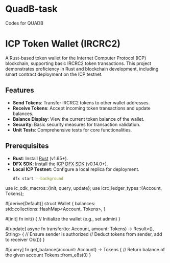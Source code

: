 # QuadB-task
Codes for QUADB
# ICP Token Wallet (IRCRC2)

A Rust-based token wallet for the Internet Computer Protocol (ICP) blockchain, supporting basic IRCRC2 token transactions. This project demonstrates proficiency in Rust and blockchain development, including smart contract deployment on the ICP testnet.

## Features

- **Send Tokens**: Transfer IRCRC2 tokens to other wallet addresses.
- **Receive Tokens**: Accept incoming token transactions and update balances.
- **Balance Display**: View the current token balance of the wallet.
- **Security**: Basic security measures for transaction validation.
- **Unit Tests**: Comprehensive tests for core functionalities.

## Prerequisites

- **Rust**: Install [Rust](https://www.rust-lang.org/tools/install) (v1.65+).
- **DFX SDK**: Install the [ICP DFX SDK](https://internetcomputer.org/docs/current/developer-docs/setup/install) (v0.14.0+).
- **Local ICP Testnet**: Configure a local replica for deployment.
  ```bash
  dfx start --background
use ic_cdk_macros::{init, query, update};
use icrc_ledger_types::{Account, Tokens};

#[derive(Default)]
struct Wallet {
    balances: std::collections::HashMap<Account, Tokens>,
}

#[init]
fn init() {
    // Initialize the wallet (e.g., set admin)
}

#[update]
async fn transfer(to: Account, amount: Tokens) -> Result<(), String> {
    // Ensure sender is authorized
    // Deduct tokens from sender, add to receiver
    Ok(())
}

#[query]
fn get_balance(account: Account) -> Tokens {
    // Return balance of the given account
    Tokens::from_e8s(0)
}
